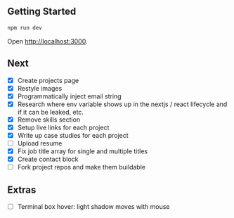 ## Getting Started

```bash
npm run dev
```

Open [http://localhost:3000](http://localhost:3000).

## Next
- [x] Create projects page
- [x] Restyle images
- [x] Programmatically inject email string
- [x] Research where env variable shows up in the nextjs / react lifecycle and if it can be leaked, etc.
- [x] Remove skills section
- [x] Setup live links for each project
- [x] Write up case studies for each project
- [ ] Upload resume
- [x] Fix job title array for single and multiple titles
- [x] Create contact block
- [ ] Fork project repos and make them buildable

## Extras
- [ ] Terminal box hover: light shadow moves with mouse